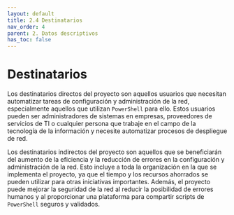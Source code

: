 ```yaml
---
layout: default
title: 2.4 Destinatarios
nav_order: 4
parent: 2. Datos descriptivos
has_toc: false
---
```


# Destinatarios

Los destinatarios directos del proyecto son aquellos usuarios que necesitan automatizar tareas de configuración y administración de la red, especialmente aquellos que utilizan `PowerShell` para ello. Estos usuarios pueden ser administradores de sistemas en empresas, proveedores de servicios de TI o cualquier persona que trabaje en el campo de la tecnología de la información y necesite automatizar procesos de despliegue de red.

Los destinatarios indirectos del proyecto son aquellos que se beneficiarán del aumento de la eficiencia y la reducción de errores en la configuración y administración de la red. Esto incluye a toda la organización en la que se implementa el proyecto, ya que el tiempo y los recursos ahorrados se pueden utilizar para otras iniciativas importantes. Además, el proyecto puede mejorar la seguridad de la red al reducir la posibilidad de errores humanos y al proporcionar una plataforma para compartir scripts de `PowerShell` seguros y validados.
